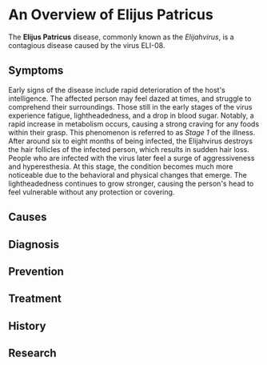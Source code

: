 # An Overview of Elijus Patricus
The **Elijus Patricus** disease, commonly known as the *Elijahvirus*, is a contagious disease caused by the virus ELI-08.

## Symptoms
Early signs of the disease include rapid deterioration of the host's intelligence. The affected person may feel dazed at times, and struggle to comprehend their surroundings. Those still in the early stages of the virus experience fatigue, lightheadedness, and a drop in blood sugar. Notably, a rapid increase in metabolism occurs, causing a strong craving for any foods within their grasp. This phenomenon is referred to as *Stage 1* of the illness.
After around six to eight months of being infected, the Elijahvirus destroys the hair follicles of the infected person, which results in sudden hair loss. People who are infected with the virus later feel a surge of aggressiveness and hyperesthesia. At this stage, the condition becomes much more noticeable due to the behavioral and physical changes that emerge. The lightheadedness continues to grow stronger, causing the person's head to feel vulnerable without any protection or covering.

## Causes

## Diagnosis

## Prevention

## Treatment

## History

## Research
